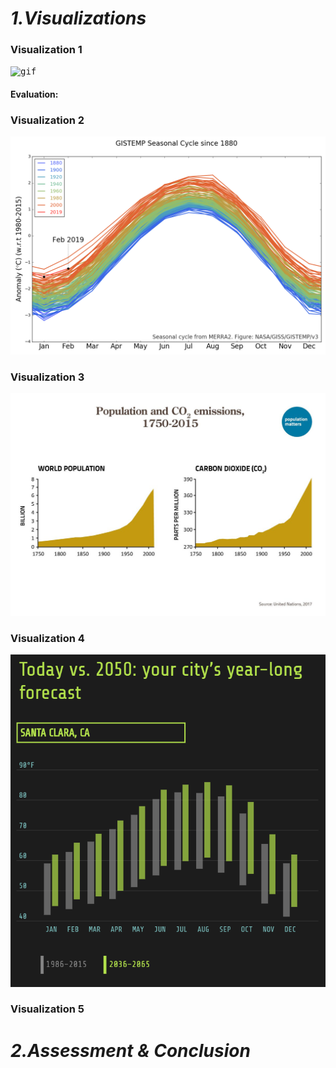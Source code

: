 # *1.Visualizations*

### Visualization 1

<kbd>![gif](images/3.gif)</kbd>

#### Evaluation:

### Visualization 2

<kbd>![png](images/4.png)</kbd>




### Visualization 3

<kbd>![img](images/2.jpg)</kbd>

### Visualization 4

<kbd>![png](images/5.PNG)</kbd>

### Visualization 5



# *2.Assessment & Conclusion*